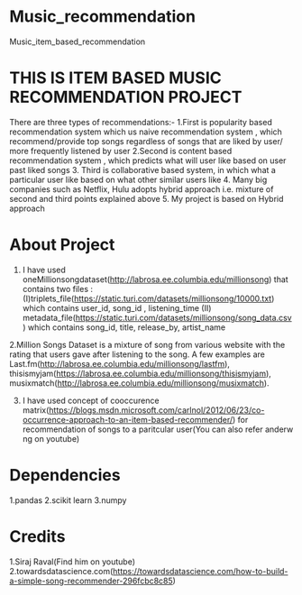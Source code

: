 # Music_recommendation
Music_item_based_recommendation

# THIS IS ITEM BASED MUSIC RECOMMENDATION PROJECT 

There are three types of recommendations:-
1.First is popularity based recommendation system which us naive recommendation system , which recommend/provide top songs regardless of songs that are liked by user/ more frequently listened by user
2.Second is content based recommendation system , which predicts what will user like based on user past liked songs 
3. Third is collaborative based system, in which what a particular user like based on what other similar users like 
4. Many big companies such as Netflix, Hulu adopts hybrid approach i.e. mixture of second and third points explained above
5. My project is based on Hybrid approach 


# About Project

1. I have used oneMillionsongdataset(http://labrosa.ee.columbia.edu/millionsong) that contains two files : (I)triplets_file(https://static.turi.com/datasets/millionsong/10000.txt)
which contains  user_id, song_id , listening_time
(II) metadata_file(https://static.turi.com/datasets/millionsong/song_data.csv) which contains song_id, title, release_by, artist_name

2.Million Songs Dataset is a mixture of song from various website with the rating that users gave after listening to the song. A few examples are Last.fm(http://labrosa.ee.columbia.edu/millionsong/lastfm), thisismyjam(https://labrosa.ee.columbia.edu/millionsong/thisismyjam), musixmatch(http://labrosa.ee.columbia.edu/millionsong/musixmatch).

3. I have used concept of cooccurence matrix(https://blogs.msdn.microsoft.com/carlnol/2012/06/23/co-occurrence-approach-to-an-item-based-recommender/) for recommendation of songs to a paritcular user(You can also refer anderw ng on youtube)

# Dependencies
1.pandas
2.scikit learn
3.numpy


# Credits 
1.Siraj Raval(Find him on youtube)
2.towardsdatascience.com(https://towardsdatascience.com/how-to-build-a-simple-song-recommender-296fcbc8c85)
